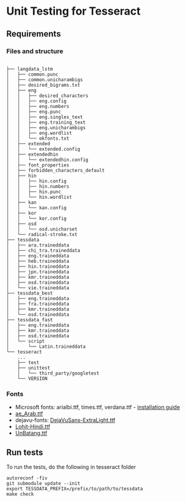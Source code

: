 # Unit Testing for Tesseract


## Requirements

### Files and structure
```

├── langdata_lstm
│   ├── common.punc
│   ├── common.unicharambigs
│   ├── desired_bigrams.txt
│   ├── eng
│   │   ├── desired_characters
│   │   ├── eng.config
│   │   ├── eng.numbers
│   │   ├── eng.punc
│   │   ├── eng.singles_text
│   │   ├── eng.training_text
│   │   ├── eng.unicharambigs
│   │   ├── eng.wordlist
│   │   └── okfonts.txt
│   ├── extended
│   │   └── extended.config
│   ├── extendedhin
│   │   └── extendedhin.config
│   ├── font_properties
│   ├── forbidden_characters_default
│   ├── hin
│   │   ├── hin.config
│   │   ├── hin.numbers
│   │   ├── hin.punc
│   │   └── hin.wordlist
│   ├── kan
│   │   └── kan.config
│   ├── kor
│   │   └── kor.config
│   ├── osd
│   │   └── osd.unicharset
│   └── radical-stroke.txt
├── tessdata
│   ├── ara.traineddata
│   ├── chi_tra.traineddata
│   ├── eng.traineddata
│   ├── heb.traineddata
│   ├── hin.traineddata
│   ├── jpn.traineddata
│   ├── kmr.traineddata
│   ├── osd.traineddata
│   └── vie.traineddata
├── tessdata_best
│   ├── eng.traineddata
│   ├── fra.traineddata
│   ├── kmr.traineddata
│   └── osd.traineddata
├── tessdata_fast
│   ├── eng.traineddata
│   ├── kmr.traineddata
│   ├── osd.traineddata
│   └── script
│       └── Latin.traineddata
└── tesseract
    ...
    ├── test
    ├── unittest
    │   └── third_party/googletest
    └── VERSION
```

### Fonts

* Microsoft fonts: arialbi.ttf, times.ttf, verdana.ttf - [installation guide](https://www.makeuseof.com/tag/how-to-install-microsoft-core-fonts-in-ubuntu-linux/)
* [ae_Arab.ttf](https://www.wfonts.com/download/data/2014/12/03/ae-arab/ae-arab.zip)
* dejavu-fonts: [DejaVuSans-ExtraLight.ttf](https://dejavu-fonts.github.io/Download.html)
* [Lohit-Hindi.ttf](https://raw.githubusercontent.com/pratul/packageofpractices/master/assets/fonts/Lohit-Hindi.ttf)
* [UnBatang.ttf](https://raw.githubusercontent.com/byrongibson/fonts/master/backup/truetype.original/unfonts-core/UnBatang.ttf)


## Run tests

To run the tests, do the following in tesseract folder

```
autoreconf -fiv
git submodule update --init
export TESSDATA_PREFIX=/prefix/to/path/to/tessdata
make check
```
